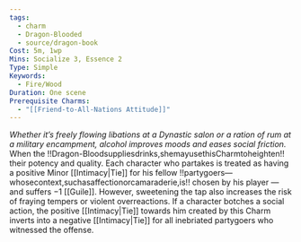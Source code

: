```yaml
---
tags:
  - charm
  - Dragon-Blooded
  - source/dragon-book
Cost: 5m, 1wp
Mins: Socialize 3, Essence 2
Type: Simple
Keywords:
  - Fire/Wood
Duration: One scene
Prerequisite Charms:
  - "[[Friend-to-All-Nations Attitude]]"
---
```

*Whether it’s freely flowing libations at a Dynastic salon or a ration of rum at a military encampment, alcohol improves moods and eases social friction.*
When the !!Dragon-Bloodsuppliesdrinks,shemayusethisCharmtoheighten!! their potency and quality. Each character who partakes is treated as having a positive Minor [[Intimacy|Tie]] for his fellow !!partygoers—whosecontext,suchasaffectionorcamaraderie,is!! chosen by his player — and suffers −1 [[Guile]]. However, sweetening the tap also increases the risk of fraying tempers or violent overreactions. If a character botches a social action, the positive [[Intimacy|Tie]] towards him created by this Charm inverts into a negative [[Intimacy|Tie]] for all inebriated partygoers who witnessed the offense.